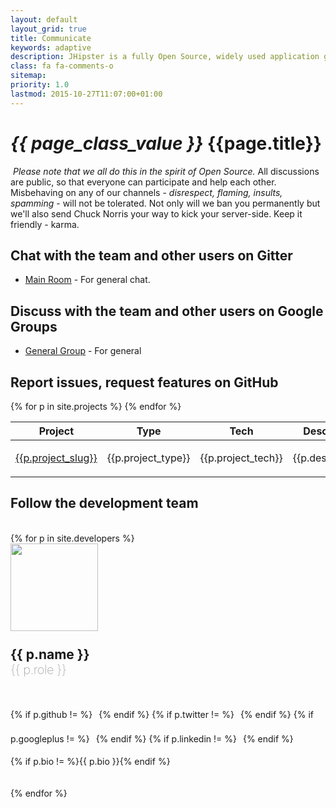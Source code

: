 ```yaml
---
layout: default
layout_grid: true
title: Communicate
keywords: adaptive
description: JHipster is a fully Open Source, widely used application generator. It leverages cool technologies like Spring Boot, AngularJS and Yeoman to give you a high level of productivity and quality.
class: fa fa-comments-o
sitemap:
priority: 1.0
lastmod: 2015-10-27T11:07:00+01:00
---
```


<h1><i class="{{ page.class }}" style="width: 55px;">{{ page_class_value }}</i> {{page.title}}</h1>

<i class="fa fa-exclamation-triangle" style="padding-left: 4px;width: 25px;color: orange;"></i><i>Please note that we all do this in the spirit of Open Source.</i> All discussions are public, so that everyone can participate and help each other. Misbehaving on any of our channels -  _disrespect, flaming, insults, spamming_ - will not be tolerated. Not only will we ban you permanently but we'll also send Chuck Norris your way to kick your server-side. Keep it friendly - karma.

## Chat with the team and other users on Gitter

* [Main Room](https://gitter.im/AdaptiveMe/AdaptiveMe.github.io) - For general chat.

## Discuss with the team and other users on Google Groups

* [General Group](https://groups.google.com/forum/#!forum/adaptive-general) - For general

## Report issues, request features on GitHub

<div class="table-responsive">
    <table id="projects" class="table table-striped">
        <thead>
        <tr>
            <th>Project</th>
            <th>Type</th>
            <th>Tech</th>
            <th>Description</th>
        </tr>
        </thead>
        <tbody>
        {% for p in site.projects %}
        <tr>
            <td><a href="https://github.com/AdaptiveMe/{{p.project_slug}}/issues" target="project_{{p.project_slug}}">{{p.project_slug}}</a></td>
            <td>{{p.project_type}}</td>
            <td>{{p.project_tech}}</td>
            <td><p>{{p.description}}</p></td>
        </tr>
        {% endfor %}
        </tbody>
    </table>
</div>

## Follow the development team

<br/>
<div class="row">
    {% for p in site.developers %}
    <div class="col-md-3 text-center" style="padding-bottom: 20px;">
        <img class="img-rounded" src="{{p.avatar}}" width="140" height="140">
        <h2 style="padding-bottom: 0px; padding-top: 25px; margin: 0;">{{ p.name }}</h2>
        <p style="letter-spacing: -0.5px;font-weight: 200;color: darkgray; font-size: 20px; padding-bottom: 20px; padding-top: 0px; margin: 0;">{{ p.role }}</p>
        <p>
            {% if p.github !=  %}<a href="https://github.com/{{ p.github }}"><i class="fa fa-github-square" style="padding-right: 5px;padding-left:5px;font-size: 32px;color:#333333"></i></a>{% endif %}
            {% if p.twitter !=  %}<a href="https://twitter.com/{{ p.twitter }}"><i class="fa fa-twitter-square" style="padding-right: 5px;padding-left:5px;font-size: 32px;color:#55acee"></i></a>{% endif %}
            {% if p.googleplus !=  %}<a href="{{ p.googleplus}}"><i class="fa fa-google-plus-square" style="padding-right: 5px;padding-left:5px;font-size: 32px;color:#dc4e41"></i></a>{% endif %}
            {% if p.linkedin !=  %}<a href="{{ p.linkedin}}"><i class="fa fa-linkedin-square" style="padding-right: 5px;padding-left:5px;font-size: 32px;color:#0077b5"></i></a>{% endif %}
        </p>
        <p>
            {% if p.bio !=  %}{{ p.bio }}{% endif %}
        </p>
    </div>
    {% endfor %}
</div>